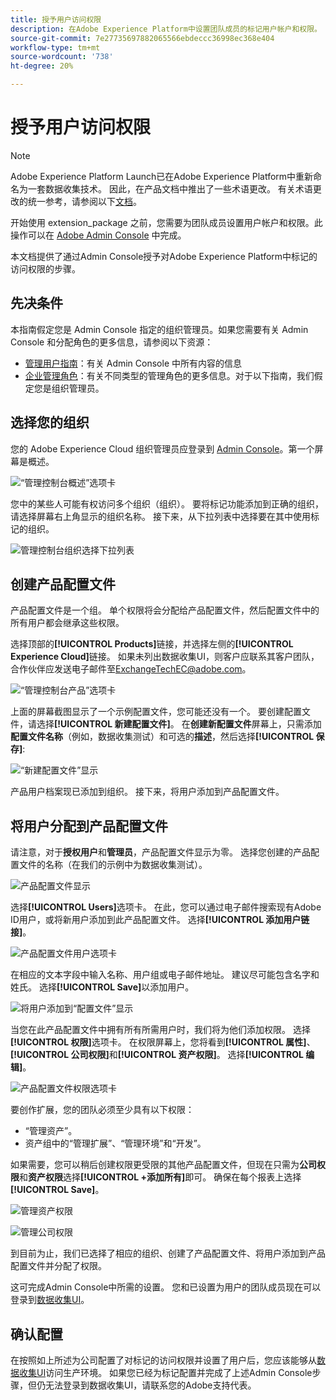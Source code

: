 ```yaml
---
title: 授予用户访问权限
description: 在Adobe Experience Platform中设置团队成员的标记用户帐户和权限。
source-git-commit: 7e27735697882065566ebdeccc36998ec368e404
workflow-type: tm+mt
source-wordcount: '738'
ht-degree: 20%

---
```


# 授予用户访问权限

>[!NOTE]
>
>Adobe Experience Platform Launch已在Adobe Experience Platform中重新命名为一套数据收集技术。 因此，在产品文档中推出了一些术语更改。 有关术语更改的统一参考，请参阅以下[文档](../../term-updates.md)。

开始使用 extension_package 之前，您需要为团队成员设置用户帐户和权限。此操作可以在 [Adobe Admin Console](https://adminconsole.adobe.com/) 中完成。

本文档提供了通过Admin Console授予对Adobe Experience Platform中标记的访问权限的步骤。

## 先决条件

本指南假定您是 Admin Console 指定的组织管理员。如果您需要有关 Admin Console 和分配角色的更多信息，请参阅以下资源：

* [管理用户指南](https://helpx.adobe.com/cn/enterprise/administering/user-guide.html?topic=/enterprise/administering/morehelp/introduction.ug.js)：有关 Admin Console 中所有内容的信息
* [企业管理角色](https://helpx.adobe.com/cn/enterprise/using/admin-roles.html)：有关不同类型的管理角色的更多信息。对于以下指南，我们假定您是组织管理员。

## 选择您的组织

您的 Adobe Experience Cloud 组织管理员应登录到 [Admin Console](https://adminconsole.adobe.com/)。第一个屏幕是概述。

![“管理控制台概述”选项卡](../images/getting-started/admin-console-overview.png)

您中的某些人可能有权访问多个组织（组织）。 要将标记功能添加到正确的组织，请选择屏幕右上角显示的组织名称。 接下来，从下拉列表中选择要在其中使用标记的组织。

![管理控制台组织选择下拉列表](../images/getting-started/admin-console-choose-org.png)

## 创建产品配置文件

产品配置文件是一个组。 单个权限将会分配给产品配置文件，然后配置文件中的所有用户都会继承这些权限。

选择顶部的&#x200B;**[!UICONTROL Products]**&#x200B;链接，并选择左侧的&#x200B;**[!UICONTROL Experience Cloud]**&#x200B;链接。 如果未列出数据收集UI，则客户应联系其客户团队，合作伙伴应发送电子邮件至<ExchangeTechEC@adobe.com>。

![“管理控制台产品”选项卡](../images/getting-started/admin-console-products-launch.png)

上面的屏幕截图显示了一个示例配置文件，您可能还没有一个。 要创建配置文件，请选择&#x200B;**[!UICONTROL 新建配置文件]**。 在&#x200B;**创建新配置文件**&#x200B;屏幕上，只需添加&#x200B;**配置文件名称**（例如，数据收集测试）和可选的&#x200B;**描述**，然后选择&#x200B;**[!UICONTROL 保存]**:

![“新建配置文件”显示](../images/getting-started/admin-console-create-a-new-profile.png)

产品用户档案现已添加到组织。 接下来，将用户添加到产品配置文件。

## 将用户分配到产品配置文件

请注意，对于&#x200B;**授权用户**&#x200B;和&#x200B;**管理员**，产品配置文件显示为零。 选择您创建的产品配置文件的名称（在我们的示例中为数据收集测试）。

![产品配置文件显示](../images/getting-started/admin-console-profiles-add-user.png)

选择&#x200B;**[!UICONTROL Users]**&#x200B;选项卡。 在此，您可以通过电子邮件搜索现有Adobe ID用户，或将新用户添加到此产品配置文件。 选择&#x200B;**[!UICONTROL 添加用户链接]**。

![产品配置文件用户选项卡](../images/getting-started/admin-console-add-launch-user.png)

在相应的文本字段中输入名称、用户组或电子邮件地址。 建议尽可能包含名字和姓氏。 选择&#x200B;**[!UICONTROL Save]**&#x200B;以添加用户。

![将用户添加到“配置文件”显示](../images/getting-started/admin-console-add-user.png)

当您在此产品配置文件中拥有所有所需用户时，我们将为他们添加权限。 选择&#x200B;**[!UICONTROL 权限]**&#x200B;选项卡。 在权限屏幕上，您将看到&#x200B;**[!UICONTROL 属性]**、**[!UICONTROL 公司权限]**&#x200B;和&#x200B;**[!UICONTROL 资产权限]**。 选择&#x200B;**[!UICONTROL 编辑]**。

![产品配置文件权限选项卡](../images/getting-started/admin-console-profile-permissions.png)

要创作扩展，您的团队必须至少具有以下权限：

* “管理资产”。
* 资产组中的“管理扩展”、“管理环境”和“开发”。

如果需要，您可以稍后创建权限更受限的其他产品配置文件，但现在只需为&#x200B;**公司权限**&#x200B;和&#x200B;**资产权限**&#x200B;选择&#x200B;**[!UICONTROL +添加所有]**&#x200B;即可。 确保在每个报表上选择&#x200B;**[!UICONTROL Save]**。

![管理资产权限](../images/getting-started/admin-console-add-all-property-rights.png)

![管理公司权限](../images/getting-started/admin-console-add-all-company-rights.png)

到目前为止，我们已选择了相应的组织、创建了产品配置文件、将用户添加到产品配置文件并分配了权限。

这可完成Admin Console中所需的设置。 您和已设置为用户的团队成员现在可以登录到[数据收集UI](https://launch.adobe.com/)。

## 确认配置

在按照如上所述为公司配置了对标记的访问权限并设置了用户后，您应该能够从[数据收集UI](https://launch.adobe.com/)访问生产环境。 如果您已经为标记配置并完成了上述Admin Console步骤，但仍无法登录到数据收集UI，请联系您的Adobe支持代表。
